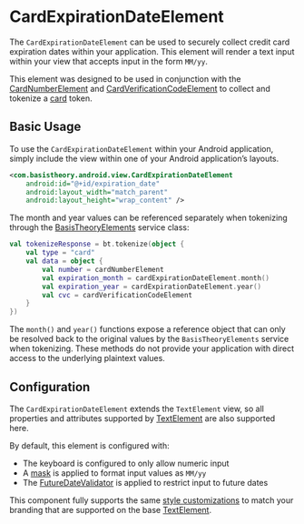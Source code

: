 # CardExpirationDateElement

The `CardExpirationDateElement` can be used to securely collect credit card expiration dates within
your application. This element will render a text input within your view that accepts input in the form `MM/yy`.

This element was designed to be used in conjunction with the [CardNumberElement](/docs/CardNumberElement.md)
and [CardVerificationCodeElement](/docs/CardVerificationCodeElement.md) to collect and tokenize a
[card](https://docs.basistheory.com/#token-types-card) token.

## Basic Usage

To use the `CardExpirationDateElement` within your Android application, simply include the view 
within one of your Android application’s layouts.

```xml
<com.basistheory.android.view.CardExpirationDateElement
    android:id="@+id/expiration_date"
    android:layout_width="match_parent"
    android:layout_height="wrap_content" />
```

The month and year values can be referenced separately when tokenizing through the 
[BasisTheoryElements](/docs/BasisTheoryElements.md) service class:

```kotlin
val tokenizeResponse = bt.tokenize(object {
    val type = "card"
    val data = object {
        val number = cardNumberElement
        val expiration_month = cardExpirationDateElement.month()
        val expiration_year = cardExpirationDateElement.year()
        val cvc = cardVerificationCodeElement
    }
})
```

The `month()` and `year()` functions expose a reference object that can only be resolved back to the 
original values by the `BasisTheoryElements` service when tokenizing. These methods do not 
provide your application with direct access to the underlying plaintext values. 

## Configuration

The `CardExpirationDateElement` extends the `TextElement` view, so all
properties and attributes supported by [TextElement](/docs/TextElement.md) are also supported here.

By default, this element is configured with:

- The keyboard is configured to only allow numeric input
- A [mask](/docs/TextElement.md/#masks) is applied to format input values as `MM/yy`
- The [FutureDateValidator](/docs/TextElement.md/#validators) is applied to restrict input to future dates

This component fully supports the same [style customizations](/docs/Styling.md) to match your branding
that are supported on the base [TextElement](/docs/TextElement.md).
